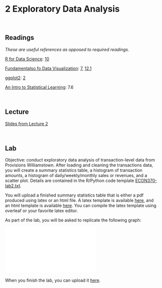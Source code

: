 # 2 Exploratory Data Analysis

<br>

## Readings  

_These are useful references as opposed to required readings._

[R for Data Science](https://r4ds.hadley.nz/): [10](https://r4ds.hadley.nz/eda)  

[Fundamentalso fo Data Visualization]([https://r4ds.hadley.nz/](https://clauswilke.com/dataviz/index.html)): [7](https://clauswilke.com/dataviz/histograms-density-plots.html), [12.1](https://clauswilke.com/dataviz/visualizing-associations.html)

[ggplot2](https://ggplot2-book.org/): [2](https://ggplot2-book.org/getting-started)  

[An Intro to Statistical Learning](https://www.statlearning.com/):  7.6   

<br>

## Lecture 

[Slides from Lecture 2](https://pjakiela.github.io/ECON370/L2-EDA-2024-09-12.pdf)

<br>

## Lab  

Objective:  conduct exploratory data analysis of transaction-level data from Provisions Williamstown.  After loading and cleaning the 
transactions data, you will create a summary statistics table, a histogram of transaction amounts, a histogram of daily/weekly/monthly sales or revenues, 
and a scatter plot.  Details are contained in the R/Python code template [ECON370-lab2.txt](ECON370-lab2.txt).  

You will upload a finished summary statistics table that is either a pdf produced using latex or an html file.  A latex template is available [here](ECON370-table-template.tex), and an html template is available [here](ECON370-table-template.html).  You can compile the latex template using overleaf or your favorite latex editor.  

As part of the lab, you will be asked to replicate the following graph:  

![provisions-histogram](ECON370-lab2-transactions-hist.pdf)  

When you finish the lab, you can upload it [here](https://www.gradescope.com/courses/854937/assignments/4954480/).  
